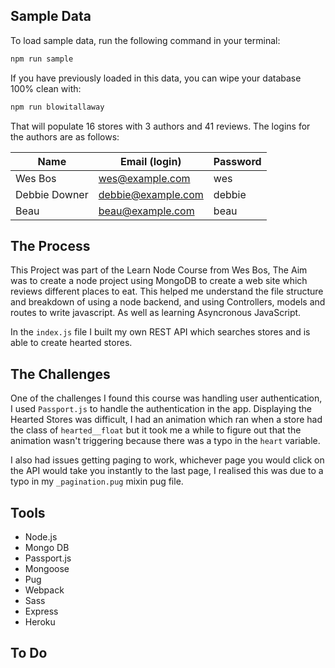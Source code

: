 ## Sample Data

To load sample data, run the following command in your terminal:

```bash
npm run sample
```

If you have previously loaded in this data, you can wipe your database 100%
clean with:

```bash
npm run blowitallaway
```

That will populate 16 stores with 3 authors and 41 reviews. The logins for the
authors are as follows:

| Name          | Email (login)      | Password |
| ------------- | ------------------ | -------- |
| Wes Bos       | wes@example.com    | wes      |
| Debbie Downer | debbie@example.com | debbie   |
| Beau          | beau@example.com   | beau     |

## The Process

This Project was part of the Learn Node Course from Wes Bos, The Aim was to
create a node project using MongoDB to create a web site which reviews different
places to eat. This helped me understand the file structure and breakdown of
using a node backend, and using Controllers, models and routes to write
javascript. As well as learning Asyncronous JavaScript.

In the `index.js` file I built my own REST API which searches stores and is able
to create hearted stores.

## The Challenges

One of the challenges I found this course was handling user authentication, I
used `Passport.js` to handle the authentication in the app. Displaying the
Hearted Stores was difficult, I had an animation which ran when a store had the
class of `hearted__float` but it took me a while to figure out that the
animation wasn't triggering because there was a typo in the `heart` variable.

I also had issues getting paging to work, whichever page you would click on the
API would take you instantly to the last page, I realised this was due to a typo
in my `_pagination.pug` mixin pug file.

## Tools

- Node.js
- Mongo DB
- Passport.js
- Mongoose
- Pug
- Webpack
- Sass
- Express
- Heroku

## To Do
